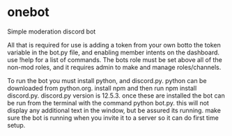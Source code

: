 # onebot
Simple moderation discord bot

All that is required for use is adding a token from your own botto the token variable in the bot.py file, and enabling member intents on the dashboard. 
use !help for a list of commands. The bots role must be set above all of the non-mod roles, and it requires admin to make and manage roles/channels.

To run the bot you must install python, and discord.py. python can be downloaded from python.org. install npm and then run npm install discord.py. discord.py version is 12.5.3. once these are installed the bot can be run from the terminal with the command python bot.py. this will not display any additional text in the window, but be assured its running. make sure the bot is running when you invite it to a server so it can do first time setup.
